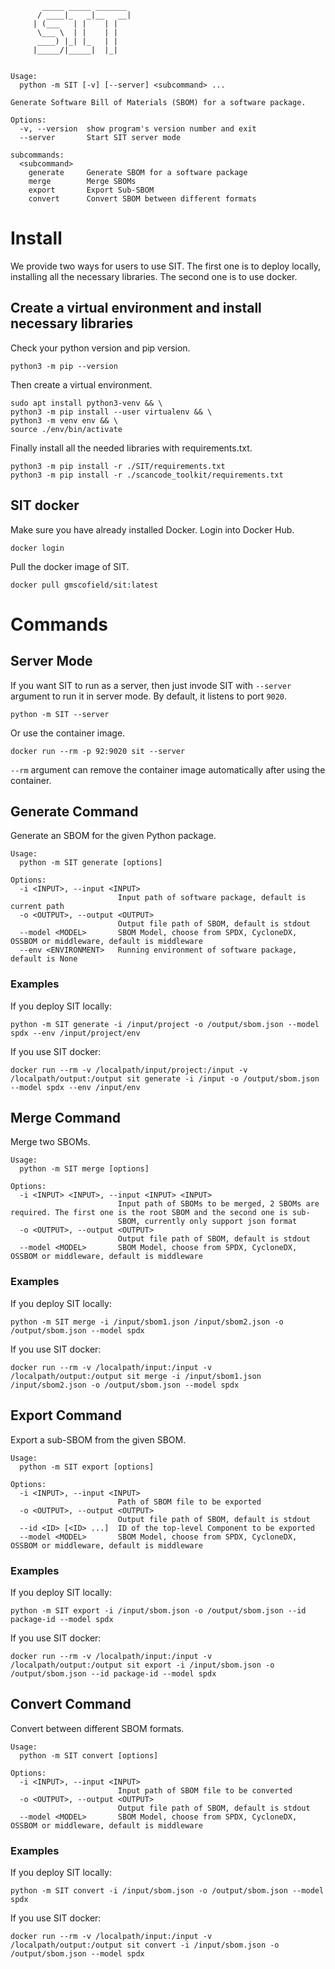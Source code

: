 ```
       _____ _____ _______ 
      / ____|_   _|__   __|
     | (___   | |    | |   
      \___ \  | |    | |   
      ____) |_| |_   | |   
     |_____/|_____|  |_|   
            

Usage:
  python -m SIT [-v] [--server] <subcommand> ...

Generate Software Bill of Materials (SBOM) for a software package.

Options:
  -v, --version  show program's version number and exit
  --server       Start SIT server mode

subcommands:
  <subcommand>
    generate     Generate SBOM for a software package
    merge        Merge SBOMs
    export       Export Sub-SBOM
    convert      Convert SBOM between different formats
```

# Install

We provide two ways for users to use SIT. The first one is to deploy locally, installing all the necessary libraries. The second one is to use docker.

## Create a virtual environment and install necessary libraries

Check your python version and pip version.

```shell
python3 -m pip --version
```

Then create a virtual environment.

```shell
sudo apt install python3-venv && \  
python3 -m pip install --user virtualenv && \  
python3 -m venv env && \
source ./env/bin/activate
```

Finally install all the needed libraries with requirements.txt.

```shell
python3 -m pip install -r ./SIT/requirements.txt
python3 -m pip install -r ./scancode_toolkit/requirements.txt
```

## SIT docker

Make sure you have already installed Docker. Login into Docker Hub.
```shell
docker login
```

Pull the docker image of SIT.
```shell
docker pull gmscofield/sit:latest
```

# Commands

## Server Mode

If you want SIT to run as a server, then just invode SIT with `--server` argument to run it in server mode. By default, it listens to port `9020`.

```shell
python -m SIT --server
```

Or use the container image.

```shell
docker run --rm -p 92:9020 sit --server
```

`--rm` argument can remove the container image automatically after using the container.


## Generate Command

Generate an SBOM for the given Python package.

```
Usage:
  python -m SIT generate [options]

Options:
  -i <INPUT>, --input <INPUT>
                        Input path of software package, default is current path
  -o <OUTPUT>, --output <OUTPUT>
                        Output file path of SBOM, default is stdout
  --model <MODEL>       SBOM Model, choose from SPDX, CycloneDX, OSSBOM or middleware, default is middleware
  --env <ENVIRONMENT>   Running environment of software package, default is None
```

### Examples

If you deploy SIT locally:
```shell
python -m SIT generate -i /input/project -o /output/sbom.json --model spdx --env /input/project/env
```

If you use SIT docker:
```shell
docker run --rm -v /localpath/input/project:/input -v /localpath/output:/output sit generate -i /input -o /output/sbom.json --model spdx --env /input/env
```

## Merge Command

Merge two SBOMs.

```
Usage:
  python -m SIT merge [options]

Options:
  -i <INPUT> <INPUT>, --input <INPUT> <INPUT>
                        Input path of SBOMs to be merged, 2 SBOMs are required. The first one is the root SBOM and the second one is sub-
                        SBOM, currently only support json format
  -o <OUTPUT>, --output <OUTPUT>
                        Output file path of SBOM, default is stdout
  --model <MODEL>       SBOM Model, choose from SPDX, CycloneDX, OSSBOM or middleware, default is middleware
```

### Examples

If you deploy SIT locally:
```shell
python -m SIT merge -i /input/sbom1.json /input/sbom2.json -o /output/sbom.json --model spdx
```

If you use SIT docker:
```shell
docker run --rm -v /localpath/input:/input -v /localpath/output:/output sit merge -i /input/sbom1.json /input/sbom2.json -o /output/sbom.json --model spdx
```

## Export Command

Export a sub-SBOM from the given SBOM.

```
Usage:
  python -m SIT export [options]

Options:
  -i <INPUT>, --input <INPUT>
                        Path of SBOM file to be exported
  -o <OUTPUT>, --output <OUTPUT>
                        Output file path of SBOM, default is stdout
  --id <ID> [<ID> ...]  ID of the top-level Component to be exported
  --model <MODEL>       SBOM Model, choose from SPDX, CycloneDX, OSSBOM or middleware, default is middleware
```

### Examples

If you deploy SIT locally:
```shell
python -m SIT export -i /input/sbom.json -o /output/sbom.json --id package-id --model spdx
```

If you use SIT docker:
```shell
docker run --rm -v /localpath/input:/input -v /localpath/output:/output sit export -i /input/sbom.json -o /output/sbom.json --id package-id --model spdx
```

## Convert Command

Convert between different SBOM formats.

```
Usage:
  python -m SIT convert [options]

Options:
  -i <INPUT>, --input <INPUT>
                        Input path of SBOM file to be converted
  -o <OUTPUT>, --output <OUTPUT>
                        Output file path of SBOM, default is stdout
  --model <MODEL>       SBOM Model, choose from SPDX, CycloneDX, OSSBOM or middleware, default is middleware
```

### Examples

If you deploy SIT locally:
```shell
python -m SIT convert -i /input/sbom.json -o /output/sbom.json --model spdx
```

If you use SIT docker:
```shell
docker run --rm -v /localpath/input:/input -v /localpath/output:/output sit convert -i /input/sbom.json -o /output/sbom.json --model spdx
```
